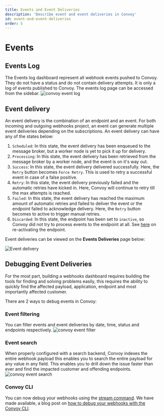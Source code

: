 ```yaml
---
title: Events and Event Deliveries
description: 'Describe event and event deliveries in Convoy'
id: event-and-event-deliveries
order: 5
---
```


Events
======
## Events Log
The Events log dashboard represent all webhook events pushed to Convoy. They do not have a status and do not contain delivery attempts. It is only a log of events published to Convoy. The events log page can be accessed from the sidebar.
![convoy event log](/docs-assets/event-log.png)

## Event delivery
An event delivery is the combination of an endpoint and an event. For both incoming and outgoing webhooks project, an event can generate multiple event deliveries depending on the subscriptions. An event delivery can have any of the states below:
1. `Scheduled`: In this state, the event delivery has been enqueued to the message broker, but a worker node is yet to pick it up for delivery.
2. `Processing`: In this state, the event delivery has been retrieved from the message broker by a worker node, and the event is on it's way out.
3. `Success`: In this state, the event delivery delivered successfully. Here, the `Retry` button becomes `Force Retry`. This is used to retry a successful event in case of a false positive. 
4. `Retry`:  In this state, the event delivery previously failed and the automatic retries have kicked in. Here, Convoy will continue to retry till the max attempts is reached.
5. `Failed`: In this state, the event delivery has reached the maximum amount of automatic retries and failed to deliver the event or the endpoint failed to acknowledge delivery. Here, the `Retry` button becomes to active to trigger manual retries.
6. `Discarded`: In this state, the endpoint has been set to `inactive`, so Convoy did not try to process events to the endpoint at all. See [here](/docs/manual/endpoints#endpoint-state) on re-activating the endpoint.

Event deliveries can be viewed on the **Events Deliveries** page below:

![Event delivery](/docs-assets/event-delivery.png)

## Debugging Event Deliveries

For the most part, building a webhooks dashboard requires building the tools for finding and solving problems easily, this requires the ability to quickly find the affected payload, application, endpoint and most importantly affected customer. 

There are 2 ways to debug events in Convoy:

### Event filtering

You can filter events and event deliveries by date, time, status and endpoints respectively. 
![convoy event filter](/docs-assets/event-filter.png)

### Event search

When properly configured with a search backend, Convoy indexes the entire webhook payload this enables you to search the entire payload for any value in any field. This enables you to drill down the issue faster than ever and find the impacted customer and offending endpoints.
![convoy event search](/docs-assets/event-search.png)


### Convoy CLI

You can now debug your webhooks using the [stream command](/docs/cli#stream). We have made available, a blog post on [how to debug your webhooks with the Convoy CLI](/blog/debug-your-webhooks-with-convoy-cli/).
